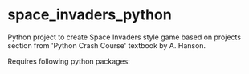 # space_invaders_python
Python project to create Space Invaders style game based on projects section from 'Python Crash Course' textbook by A. Hanson.

Requires following python packages:
